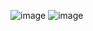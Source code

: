 ![image](https://github.com/user-attachments/assets/d5f05847-f69f-4509-a938-80793dc31ad8)
![image](https://github.com/user-attachments/assets/10e1ca31-bb5c-4f17-877b-55a0fa4f87b1)

